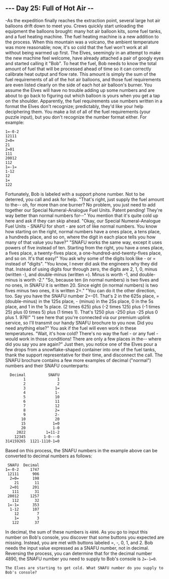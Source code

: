 ## --- Day 25: Full of Hot Air --
-As the expedition finally reaches the extraction point, several large hot air balloons drift down to meet you. Crews quickly start unloading the equipment the balloons brought: many hot air balloon kits, some fuel tanks, and a fuel heating machine.
The fuel heating machine is a new addition to the process. When this mountain was a volcano, the ambient temperature was more reasonable; now, it's so cold that the fuel won't work at all without being warmed up first.
The Elves, seemingly in an attempt to make the new machine feel welcome, have already attached a pair of googly eyes and started calling it "Bob".
To heat the fuel, Bob needs to know the total amount of fuel that will be processed ahead of time so it can correctly calibrate heat output and flow rate. This amount is simply the sum of the fuel requirements of all of the hot air balloons, and those fuel requirements are even listed clearly on the side of each hot air balloon's burner.
You assume the Elves will have no trouble adding up some numbers and are about to go back to figuring out which balloon is yours when you get a tap on the shoulder. Apparently, the fuel requirements use numbers written in a format the Elves don't recognize; predictably, they'd like your help deciphering them.
You make a list of all of the fuel requirements (your puzzle input), but you don't recognize the number format either. For example:
```
1=-0-2
12111
2=0=
21
2=01
111
20012
112
1=-1=
1-12
12
1=
122
```
Fortunately, Bob is labeled with a support phone number. Not to be deterred, you call and ask for help.
"That's right, just supply the fuel amount to the-- oh, for more than one burner? No problem, you just need to add together our Special Numeral-Analogue Fuel Units. Patent pending! They're way better than normal numbers for--"
You mention that it's quite cold up here and ask if they can skip ahead.
"Okay, our Special Numeral-Analogue Fuel Units - SNAFU for short - are sort of like normal numbers. You know how starting on the right, normal numbers have a ones place, a tens place, a hundreds place, and so on, where the digit in each place tells you how many of that value you have?"
"SNAFU works the same way, except it uses powers of five instead of ten. Starting from the right, you have a ones place, a fives place, a twenty-fives place, a one-hundred-and-twenty-fives place, and so on. It's that easy!"
You ask why some of the digits look like - or = instead of "digits".
"You know, I never did ask the engineers why they did that. Instead of using digits four through zero, the digits are 2, 1, 0, minus (written -), and double-minus (written =). Minus is worth -1, and double-minus is worth -2."
"So, because ten (in normal numbers) is two fives and no ones, in SNAFU it is written 20. Since eight (in normal numbers) is two fives minus two ones, it is written 2=."
"You can do it the other direction, too. Say you have the SNAFU number 2=-01. That's 2 in the 625s place, = (double-minus) in the 125s place, - (minus) in the 25s place, 0 in the 5s place, and 1 in the 1s place. (2 times 625) plus (-2 times 125) plus (-1 times 25) plus (0 times 5) plus (1 times 1). That's 1250 plus -250 plus -25 plus 0 plus 1. 976!"
"I see here that you're connected via our premium uplink service, so I'll transmit our handy SNAFU brochure to you now. Did you need anything else?"
You ask if the fuel will even work in these temperatures.
"Wait, it's how cold? There's no way the fuel - or any fuel - would work in those conditions! There are only a few places in the-- where did you say you are again?"
Just then, you notice one of the Elves pour a few drops from a snowflake-shaped container into one of the fuel tanks, thank the support representative for their time, and disconnect the call.
The SNAFU brochure contains a few more examples of decimal ("normal") numbers and their SNAFU counterparts:
```
  Decimal          SNAFU
        1              1
        2              2
        3             1=
        4             1-
        5             10
        6             11
        7             12
        8             2=
        9             2-
       10             20
       15            1=0
       20            1-0
     2022         1=11-2
    12345        1-0---0
314159265  1121-1110-1=0
```

Based on this process, the SNAFU numbers in the example above can be converted to decimal numbers as follows:
```
 SNAFU  Decimal
1=-0-2     1747
 12111      906
  2=0=      198
    21       11
  2=01      201
   111       31
 20012     1257
   112       32
 1=-1=      353
  1-12      107
    12        7
    1=        3
   122       37
```
In decimal, the sum of these numbers is `4890`.
As you go to input this number on Bob's console, you discover that some buttons you expected are missing. Instead, you are met with buttons labeled =, -, 0, 1, and 2. Bob needs the input value expressed as a SNAFU number, not in decimal.
Reversing the process, you can determine that for the decimal number 4890, the SNAFU number you need to supply to Bob's console is `2=-1=0`.

`The Elves are starting to get cold. What SNAFU number do you supply to Bob's console?`
